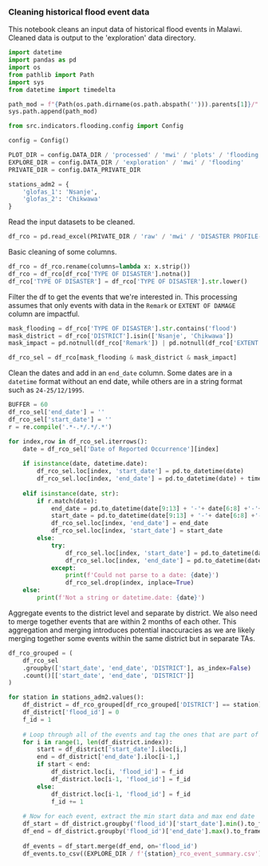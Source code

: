 ### Cleaning historical flood event data

This notebook cleans an input data of historical flood events in Malawi. Cleaned data is output to the 'exploration' data directory. 

```python
import datetime
import pandas as pd
import os
from pathlib import Path
import sys
from datetime import timedelta

path_mod = f"{Path(os.path.dirname(os.path.abspath(''))).parents[1]}/"
sys.path.append(path_mod)

from src.indicators.flooding.config import Config

config = Config()

PLOT_DIR = config.DATA_DIR / 'processed' / 'mwi' / 'plots' / 'flooding'
EXPLORE_DIR = config.DATA_DIR / 'exploration' / 'mwi' / 'flooding'
PRIVATE_DIR = config.DATA_PRIVATE_DIR

stations_adm2 = {
    'glofas_1': 'Nsanje',
    'glofas_2': 'Chikwawa'
}
```

Read the input datasets to be cleaned.

```python
df_rco = pd.read_excel(PRIVATE_DIR / 'raw' / 'mwi' / 'DISASTER PROFILE-RCO.xlsx', header=1)
```

Basic cleaning of some columns.

```python
df_rco = df_rco.rename(columns=lambda x: x.strip())
df_rco = df_rco[df_rco['TYPE OF DISASTER'].notna()]
df_rco['TYPE OF DISASTER'] = df_rco['TYPE OF DISASTER'].str.lower()
```

Filter the df to get the events that we're interested in. This processing assumes that only events with data in the ```Remark``` or ```EXTENT OF DAMAGE``` column are impactful.

```python
mask_flooding = df_rco['TYPE OF DISASTER'].str.contains('flood')
mask_district = df_rco['DISTRICT'].isin(['Nsanje', 'Chikwawa'])
mask_impact = pd.notnull(df_rco['Remark']) | pd.notnull(df_rco['EXTENT OF DAMAGE'])

df_rco_sel = df_rco[mask_flooding & mask_district & mask_impact]
```

Clean the dates and add in an ```end_date``` column. Some dates are in a ```datetime``` format without an end date, while others are in a string format such as ```24-25/12/1995```.

```python
BUFFER = 60
df_rco_sel['end_date'] = ''
df_rco_sel['start_date'] = ''
r = re.compile('.*-.*/.*/.*')

for index,row in df_rco_sel.iterrows():
    date = df_rco_sel['Date of Reported Occurrence'][index]
    
    if isinstance(date, datetime.date):
        df_rco_sel.loc[index, 'start_date'] = pd.to_datetime(date)
        df_rco_sel.loc[index, 'end_date'] = pd.to_datetime(date) + timedelta(days=60)
    
    elif isinstance(date, str): 
        if r.match(date):
            end_date = pd.to_datetime(date[9:13] + '-'+ date[6:8] +'-'+ date[:2])
            start_date = pd.to_datetime(date[9:13] + '-'+ date[6:8] +'-'+ date[3:5])
            df_rco_sel.loc[index, 'end_date'] = end_date
            df_rco_sel.loc[index, 'start_date'] = start_date
        else:
            try:
                df_rco_sel.loc[index, 'start_date'] = pd.to_datetime(date)
                df_rco_sel.loc[index, 'end_date'] = pd.to_datetime(date) + timedelta(days=BUFFER)
            except: 
                print(f'Could not parse to a date: {date}')
                df_rco_sel.drop(index, inplace=True)
    else: 
        print(f'Not a string or datetime.date: {date}')
```

Aggregate events to the district level and separate by district. We also need to merge together events that are within 2 months of each other. This aggregation and merging introduces potential inaccuracies as we are likely merging together some events within the same district but in separate TAs. 

```python
df_rco_grouped = (
    df_rco_sel
    .groupby(['start_date', 'end_date', 'DISTRICT'], as_index=False)
    .count()[['start_date', 'end_date', 'DISTRICT']]
)

for station in stations_adm2.values():
    df_district = df_rco_grouped[df_rco_grouped['DISTRICT'] == station].reset_index()
    df_district['flood_id'] = 0
    f_id = 1
    
    # Loop through all of the events and tag the ones that are part of an overlap
    for i in range(1, len(df_district.index)):        
        start = df_district['start_date'].iloc[i,]
        end = df_district['end_date'].iloc[i-1,]
        if start < end:
            df_district.loc[i, 'flood_id'] = f_id
            df_district.loc[i-1, 'flood_id'] = f_id
        else:           
            df_district.loc[i-1, 'flood_id'] = f_id
            f_id += 1
    
    # Now for each event, extract the min start data and max end date
    df_start = df_district.groupby('flood_id')['start_date'].min().to_frame().reset_index()
    df_end = df_district.groupby('flood_id')['end_date'].max().to_frame().reset_index()
    
    df_events = df_start.merge(df_end, on='flood_id')
    df_events.to_csv((EXPLORE_DIR / f'{station}_rco_event_summary.csv'), index=False)
```
